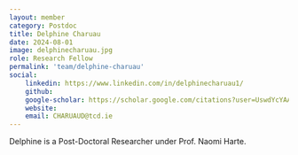 ```yaml
---
layout: member
category: Postdoc
title: Delphine Charuau
date: 2024-08-01
image: delphinecharuau.jpg
role: Research Fellow
permalink: 'team/delphine-charuau'
social:
    linkedin: https://www.linkedin.com/in/delphinecharuau1/
    github: 
    google-scholar: https://scholar.google.com/citations?user=UswdYcYAAAAJ&hl=fr
    website: 
    email: CHARUAUD@tcd.ie
---
```


Delphine is a Post-Doctoral Researcher under Prof. Naomi Harte.

